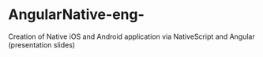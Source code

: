 # AngularNative-eng-
Creation of Native iOS and Android application via NativeScript and Angular (presentation slides)
